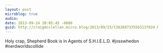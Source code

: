 ```yaml
---
layout: post
microblog: true
audio: 
date: 2013-09-24 20:05:45 -0600
guid: http://craigmcclellan.micro.blog/2013/09/25/t382687335563137024.html
---
```

Holy crap, Shepherd Book is in Agents of S.H.I.E.L.D. #josswhedon #nerdworldscollide
